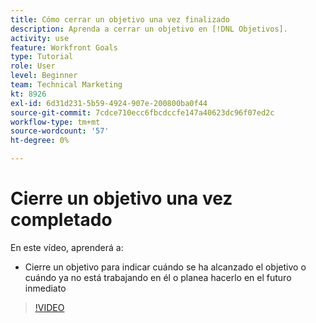 ```yaml
---
title: Cómo cerrar un objetivo una vez finalizado
description: Aprenda a cerrar un objetivo en [!DNL Objetivos].
activity: use
feature: Workfront Goals
type: Tutorial
role: User
level: Beginner
team: Technical Marketing
kt: 8926
exl-id: 6d31d231-5b59-4924-907e-200800ba0f44
source-git-commit: 7cdce710ecc6fbcdccfe147a40623dc96f07ed2c
workflow-type: tm+mt
source-wordcount: '57'
ht-degree: 0%

---
```


# Cierre un objetivo una vez completado

En este vídeo, aprenderá a:

* Cierre un objetivo para indicar cuándo se ha alcanzado el objetivo o cuándo ya no está trabajando en él o planea hacerlo en el futuro inmediato

>[!VIDEO](https://video.tv.adobe.com/v/335198/?quality=12)
